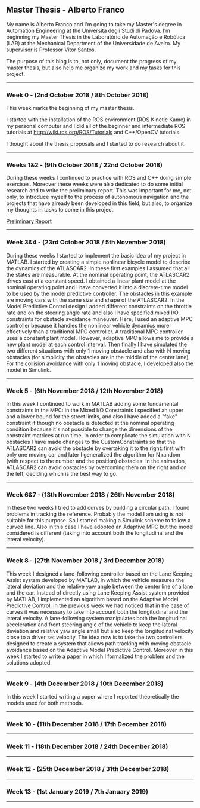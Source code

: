## Master Thesis - Alberto Franco

My name is Alberto Franco and I'm going to take my Master's degree in Automation Engineering at the Università degli Studi di Padova. I’m beginning my Master Thesis in the Laboratório de Automação e Robótica (LAR) at the Mechanical Department of the Universidade de Aveiro. My supervisor is Professor Vitor Santos.

The purpose of this blog is to, not only, document the progress of my master thesis, but also help me organize my work and my tasks for this project.

---------------------------------------------------------------------------------------------------
### Week 0 - (2nd October 2018 / 8th October 2018)
This week marks the beginning of my master thesis.

I started with the installation of the ROS environment (ROS Kinetic Kame) in my personal computer and I did all of the beginner and intermediate ROS tutorials at <http://wiki.ros.org/ROS/Tutorials> and C++/OpenCV tutorials.

I thought about the thesis proposals and I started to do research about it.

---------------------------------------------------------------------------------------------------
### Weeks 1&2 - (9th October 2018 / 22nd October 2018)
During these weeks I continued to practice with ROS and C++ doing simple exercises. Moreover these weeks were also dedicated to do some initial research and to write the preliminary report. This was important for me, not only, to introduce myself to the process of autonomous navigation and the projects that have already been developed in this field, but also, to organize my thoughts in tasks to come in this project.

[Preliminary Report](https://github.com/AlbertoFranco/MasterThesis/blob/master/Thesis_Latex/Preliminary%20Report/Preliminary_Report.pdf "Click here to open Preliminary Report.pdf")

---------------------------------------------------------------------------------------------------
### Week 3&4 - (23rd October 2018 / 5th November 2018)
During these weeks I started to implement the basic idea of ​​my project in MATLAB. I started by creating a simple nonlinear bicycle model to describe the dynamics of the ATLASCAR2. In these first examples I assumed that all the states are measurable. At the nominal operating point, the ATLASCAR2 drives east at a constant speed. I obtained a linear plant model at the nominal operating point and I have converted it into a discrete-time model to be used by the model predictive controller. The obstacles in this example are moving cars with the same size and shape of the ATLASCAR2. In the Model Predictive Control design I added different constraints on the throttle rate and on the steering angle rate and also I have specified mixed I/O constraints for obstacle avoidance maneuver. Here, I used an adaptive MPC controller because it handles the nonlinear vehicle dynamics more effectively than a traditional MPC controller. A traditional MPC controller uses a constant plant model. However, adaptive MPC allows me to provide a new plant model at each control interval. Then finally I have simulated the two different situations with only 1 moving obstacle and also with N moving obstacles (for simplicity the obstacles are in the middle of the center lane). For the collision avoidance with only 1 moving obstacle, I developed also the model in Simulink.

---------------------------------------------------------------------------------------------------
### Week 5 - (6th November 2018 / 12th November 2018)
In this week I continued to work in MATLAB adding some fundamental constraints in the MPC: in the Mixed I/O Constraints I specified an upper and a lower bound for the street limits, and also I have added a "fake" constraint if though no obstacle is detected at the nominal operating condition because it's not possible to change the dimensions of the constraint matrices at run time. In order to complicate the simulation with N obstacles I have made changes to the CustomConstraints so that the ATLASCAR2 can avoid the obstacle by overtaking it to the right: first with only one moving car and later I generalized the algorithm for N random (with respect to the number and the position) obstacles. In the animation, ATLASCAR2 can avoid obstacles by overcoming them on the right and on the left, deciding which is the best way to go.

---------------------------------------------------------------------------------------------------
### Week 6&7 - (13th November 2018 / 26th November 2018)
In these two weeks I tried to add curves by building a circular path. I found problems in tracking the reference. Probably the model I am using is not suitable for this purpose. So I started making a Simulink scheme to follow a curved line. Also in this case I have adopted an Adaptive MPC but the model considered is different (taking into account both the longitudinal and the lateral velocity).

---------------------------------------------------------------------------------------------------
### Week 8 - (27th November 2018 / 3rd December 2018)
This week I designed a lane-following controller based on the Lane Keeping Assist system developed by MATLAB, in which  the vehicle measures the lateral deviation and the relative yaw angle between the center line of a lane and the car. Instead of directly using Lane Keeping Assist system provided by MATLAB, I implemented an algorithm based on the Adaptive Model Predictive Control. In the previous week we had noticed that in the case of curves it was necessary to take into account both the longitudinal and the lateral velocity. A lane-following system manipulates both the longitudinal acceleration and front steering angle of the vehicle to  keep the lateral deviation and relative yaw angle small but also keep the longitudinal velocity close to a driver set velocity. The idea now is to take the two controllers designed to create a system that allows path tracking with moving obstacle avoidance based on the Adaptive Model Predictive Control. Moreover in this week I started to write a paper in which I formalized the problem and the solutions adopted. 

---------------------------------------------------------------------------------------------------
### Week 9 - (4th December 2018 / 10th December 2018)
In this week I started writing a paper where I reported theoretically the models used for both methods.

---------------------------------------------------------------------------------------------------
### Week 10 - (11th December 2018 / 17th December 2018)


---------------------------------------------------------------------------------------------------
### Week 11 - (18th December 2018 / 24th December 2018)


---------------------------------------------------------------------------------------------------
### Week 12 - (25th December 2018 / 31th December 2018)


---------------------------------------------------------------------------------------------------
### Week 13 - (1st January 2019 / 7th January 2019)


---------------------------------------------------------------------------------------------------




